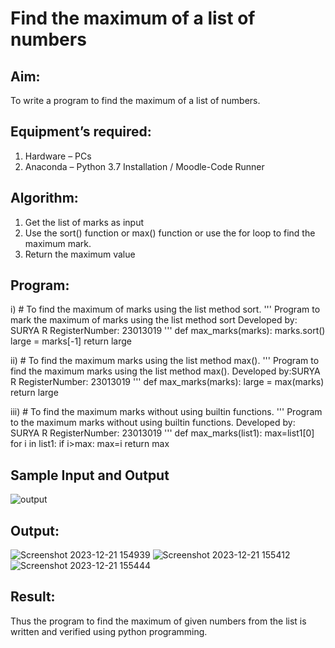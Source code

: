 # Find the maximum of a list of numbers
## Aim:
To write a program to find the maximum of a list of numbers.
## Equipment’s required:
1.	Hardware – PCs
2.	Anaconda – Python 3.7 Installation / Moodle-Code Runner
## Algorithm:
1.	Get the list of marks as input
2.	Use the sort() function or max() function or use the for loop to find the maximum mark.
3.	Return the maximum value
## Program:

i)	# To find the maximum of marks using the list method sort.
''' 
Program to mark the maximum of marks using the list method sort
Developed by: SURYA R
RegisterNumber: 23013019
'''
def max_marks(marks):
    marks.sort()
    large = marks[-1]
    return large
    
ii)	# To find the maximum marks using the list method max().
''' 
Program to find the maximum marks using the list method max().
Developed by:SURYA R 
RegisterNumber: 23013019
'''
def max_marks(marks):
    large = max(marks)
    return large

iii) # To find the maximum marks without using builtin functions.
''' 
Program to the maximum marks without using builtin functions.
Developed by: SURYA R
RegisterNumber: 23013019
'''
def max_marks(list1):
    max=list1[0]
    for i in list1:
        if i>max:
            max=i
    return max        
## Sample Input and Output
![output](./img/max_marks1.jpg) 

## Output:
![Screenshot 2023-12-21 154939](https://github.com/SuryaR03/FindMaximum/assets/147140237/fd147874-41d6-48d0-b123-2d130761fc35)
![Screenshot 2023-12-21 155412](https://github.com/SuryaR03/FindMaximum/assets/147140237/64f66e4d-b1a2-4614-abc5-abbbbf33d75a)
![Screenshot 2023-12-21 155444](https://github.com/SuryaR03/FindMaximum/assets/147140237/65bf3d44-d55d-4234-8eb1-57abdcee63b5)

## Result:
Thus the program to find the maximum of given numbers from the list is written and verified using python programming.
